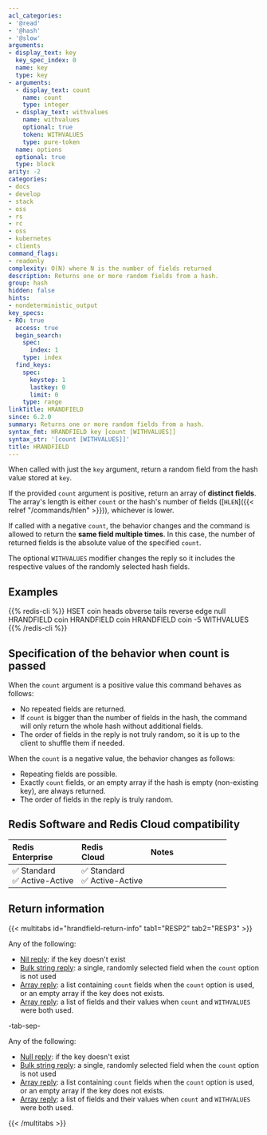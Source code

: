 ```yaml
---
acl_categories:
- '@read'
- '@hash'
- '@slow'
arguments:
- display_text: key
  key_spec_index: 0
  name: key
  type: key
- arguments:
  - display_text: count
    name: count
    type: integer
  - display_text: withvalues
    name: withvalues
    optional: true
    token: WITHVALUES
    type: pure-token
  name: options
  optional: true
  type: block
arity: -2
categories:
- docs
- develop
- stack
- oss
- rs
- rc
- oss
- kubernetes
- clients
command_flags:
- readonly
complexity: O(N) where N is the number of fields returned
description: Returns one or more random fields from a hash.
group: hash
hidden: false
hints:
- nondeterministic_output
key_specs:
- RO: true
  access: true
  begin_search:
    spec:
      index: 1
    type: index
  find_keys:
    spec:
      keystep: 1
      lastkey: 0
      limit: 0
    type: range
linkTitle: HRANDFIELD
since: 6.2.0
summary: Returns one or more random fields from a hash.
syntax_fmt: HRANDFIELD key [count [WITHVALUES]]
syntax_str: '[count [WITHVALUES]]'
title: HRANDFIELD
---
```

When called with just the `key` argument, return a random field from the hash value stored at `key`.

If the provided `count` argument is positive, return an array of **distinct fields**.
The array's length is either `count` or the hash's number of fields ([`HLEN`]({{< relref "/commands/hlen" >}})), whichever is lower.

If called with a negative `count`, the behavior changes and the command is allowed to return the **same field multiple times**.
In this case, the number of returned fields is the absolute value of the specified `count`.

The optional `WITHVALUES` modifier changes the reply so it includes the respective values of the randomly selected hash fields.

## Examples

{{% redis-cli %}}
HSET coin heads obverse tails reverse edge null
HRANDFIELD coin
HRANDFIELD coin
HRANDFIELD coin -5 WITHVALUES
{{% /redis-cli %}}


## Specification of the behavior when count is passed

When the `count` argument is a positive value this command behaves as follows:

* No repeated fields are returned.
* If `count` is bigger than the number of fields in the hash, the command will only return the whole hash without additional fields.
* The order of fields in the reply is not truly random, so it is up to the client to shuffle them if needed.

When the `count` is a negative value, the behavior changes as follows:

* Repeating fields are possible.
* Exactly `count` fields, or an empty array if the hash is empty (non-existing key), are always returned.
* The order of fields in the reply is truly random.

## Redis Software and Redis Cloud compatibility

| Redis<br />Enterprise | Redis<br />Cloud | <span style="min-width: 9em; display: table-cell">Notes</span> |
|:----------------------|:-----------------|:------|
| <span title="Supported">&#x2705; Standard</span><br /><span title="Supported"><nobr>&#x2705; Active-Active</nobr></span> | <span title="Supported">&#x2705; Standard</span><br /><span title="Supported"><nobr>&#x2705; Active-Active</nobr></span> |  |

## Return information

{{< multitabs id="hrandfield-return-info" 
    tab1="RESP2" 
    tab2="RESP3" >}}

Any of the following:
* [Nil reply](../../develop/reference/protocol-spec#bulk-strings): if the key doesn't exist
* [Bulk string reply](../../develop/reference/protocol-spec#bulk-strings): a single, randomly selected field when the `count` option is not used
* [Array reply](../../develop/reference/protocol-spec#arrays): a list containing `count` fields when the `count` option is used, or an empty array if the key does not exists.
* [Array reply](../../develop/reference/protocol-spec#arrays): a list of fields and their values when `count` and `WITHVALUES` were both used.

-tab-sep-

Any of the following:
* [Null reply](../../develop/reference/protocol-spec#nulls): if the key doesn't exist
* [Bulk string reply](../../develop/reference/protocol-spec#bulk-strings): a single, randomly selected field when the `count` option is not used
* [Array reply](../../develop/reference/protocol-spec#arrays): a list containing `count` fields when the `count` option is used, or an empty array if the key does not exists.
* [Array reply](../../develop/reference/protocol-spec#arrays): a list of fields and their values when `count` and `WITHVALUES` were both used.

{{< /multitabs >}}
